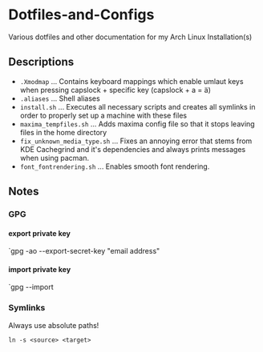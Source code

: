 # Dotfiles-and-Configs
Various dotfiles and other documentation for my Arch Linux Installation(s)

## Descriptions

- `.Xmodmap` ... Contains keyboard mappings which enable umlaut keys when pressing capslock + specific key (capslock + a = ä)
- `.aliases` ... Shell aliases
- `install.sh` ... Executes all necessary scripts and creates all symlinks in order to properly set up a machine with these files
- `maxima_tempfiles.sh` ... Adds maxima config file so that it stops leaving files in the home directory
- `fix_unknown_media_type.sh` ... Fixes an annoying error that stems from KDE Cachegrind and it's dependencies and always prints messages when using pacman.
- `font_fontrendering.sh` ... Enables smooth font rendering.

## Notes

### GPG

#### export private key
`gpg -ao <file name> --export-secret-key "email address"

#### import private key
`gpg --import <file name>

### Symlinks
 
Always use absolute paths!

`ln -s <source> <target>`
